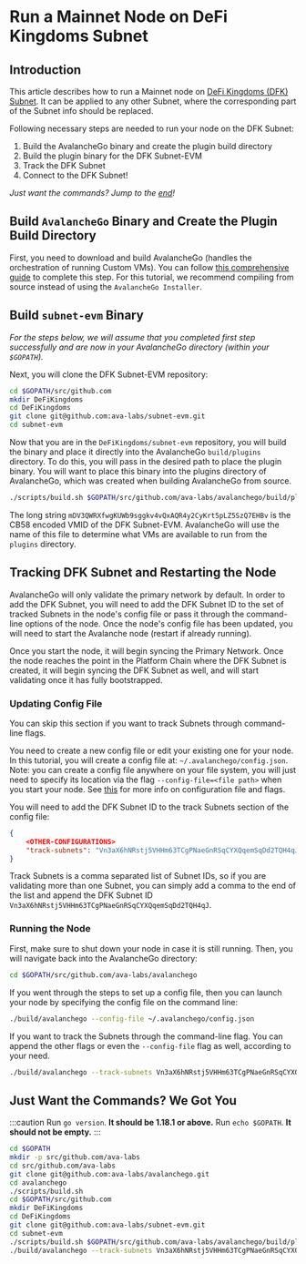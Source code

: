 # Run a Mainnet Node on DeFi Kingdoms Subnet

## Introduction

This article describes how to run a Mainnet node on [DeFi Kingdoms (DFK)
Subnet](https://subnets.avax.network/defi-kingdoms/dfk-chain/explorer). It can be applied to any
other Subnet, where the corresponding part of the Subnet info should be replaced.

Following necessary steps are needed to run your node on the DFK Subnet:

1. Build the AvalancheGo binary and create the plugin build directory
2. Build the plugin binary for the DFK Subnet-EVM
3. Track the DFK Subnet
4. Connect to the DFK Subnet!

_Just want the commands? Jump to the [end](#just-want-the-commands-we-got-you)!_

## Build `AvalancheGo` Binary and Create the Plugin Build Directory

First, you need to download and build AvalancheGo (handles the orchestration of running Custom VMs).
You can follow [this comprehensive guide](../nodes/build/run-avalanche-node-manually.md) to complete
this step. For this tutorial, we recommend compiling from source instead of using the `AvalancheGo Installer`.

## Build `subnet-evm` Binary

_For the steps below, we will assume that you completed first step successfully and are now in your
AvalancheGo directory (within your `$GOPATH`)._

Next, you will clone the DFK Subnet-EVM repository:

```bash
cd $GOPATH/src/github.com
mkdir DeFiKingdoms
cd DeFiKingdoms
git clone git@github.com:ava-labs/subnet-evm.git
cd subnet-evm
```

Now that you are in the `DeFiKingdoms/subnet-evm` repository, you will build the binary and place it
directly into the AvalancheGo `build/plugins` directory. To do this, you will pass in the desired
path to place the plugin binary. You will want to place this binary into the plugins directory of
AvalancheGo, which was created when building AvalancheGo from source.

```bash
./scripts/build.sh $GOPATH/src/github.com/ava-labs/avalanchego/build/plugins/mDV3QWRXfwgKUWb9sggkv4vQxAQR4y2CyKrt5pLZ5SzQ7EHBv
```

The long string `mDV3QWRXfwgKUWb9sggkv4vQxAQR4y2CyKrt5pLZ5SzQ7EHBv` is the CB58 encoded VMID of the
DFK Subnet-EVM. AvalancheGo will use the name of this file to determine what VMs are available to
run from the `plugins` directory.

## Tracking DFK Subnet and Restarting the Node

AvalancheGo will only validate the primary network by default. In order to add the DFK Subnet, you
will need to add the DFK Subnet ID to the set of tracked Subnets in the node's config file or
pass it through the command-line options of the node. Once the node's config file has been updated,
you will need to start the Avalanche node (restart if already running).

Once you start the node, it will begin syncing the Primary Network. Once the node reaches the point
in the Platform Chain where the DFK Subnet is created, it will begin syncing the DFK Subnet as well,
and will start validating once it has fully bootstrapped.

### Updating Config File

You can skip this section if you want to track Subnets through command-line flags.

You need to create a new config file or edit your existing one for your node. In this tutorial, you
will create a config file at: `~/.avalanchego/config.json`. Note: you can create a config file
anywhere on your file system, you will just need to specify its location via the flag
`--config-file=<file path>` when you start your node. See
[this](../nodes/maintain/avalanchego-config-flags.md#config-file) for more info on configuration
file and flags.

You will need to add the DFK Subnet ID to the track Subnets section of the config file:

```json
{
    <OTHER-CONFIGURATIONS>
    "track-subnets": "Vn3aX6hNRstj5VHHm63TCgPNaeGnRSqCYXQqemSqDd2TQH4qJ"
}
```

Track Subnets is a comma separated list of Subnet IDs, so if you are validating more than one
Subnet, you can simply add a comma to the end of the list and append the DFK Subnet ID
`Vn3aX6hNRstj5VHHm63TCgPNaeGnRSqCYXQqemSqDd2TQH4qJ`.

### Running the Node

First, make sure to shut down your node in case it is still running. Then, you will navigate back
into the AvalancheGo directory:

```bash
cd $GOPATH/src/github.com/ava-labs/avalanchego
```

If you went through the steps to set up a config file, then you can launch your node by specifying
the config file on the command line:

```bash
./build/avalanchego --config-file ~/.avalanchego/config.json
```

If you want to track the Subnets through the command-line flag. You can append the other
flags or even the `--config-file` flag as well, according to your need.

```bash
./build/avalanchego --track-subnets Vn3aX6hNRstj5VHHm63TCgPNaeGnRSqCYXQqemSqDd2TQH4qJ
```

## Just Want the Commands? We Got You

:::caution
Run `go version`. **It should be 1.18.1 or above.** Run `echo $GOPATH`. **It should not be empty.**
:::

```bash
cd $GOPATH
mkdir -p src/github.com/ava-labs
cd src/github.com/ava-labs
git clone git@github.com:ava-labs/avalanchego.git
cd avalanchego
./scripts/build.sh
cd $GOPATH/src/github.com
mkdir DeFiKingdoms
cd DeFiKingdoms
git clone git@github.com:ava-labs/subnet-evm.git
cd subnet-evm
./scripts/build.sh $GOPATH/src/github.com/ava-labs/avalanchego/build/plugins/mDV3QWRXfwgKUWb9sggkv4vQxAQR4y2CyKrt5pLZ5SzQ7EHBv
./build/avalanchego --track-subnets Vn3aX6hNRstj5VHHm63TCgPNaeGnRSqCYXQqemSqDd2TQH4qJ
```
